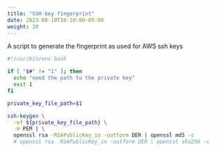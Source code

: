 ```yaml
---
title: "SSH key fingerprint"
date: 2023-08-10T10:10:00-05:00
weight: 30
---
```


A script to generate the fingerprint as used for AWS ssh keys

```bash
#!/usr/bin/env bash

if [ "$#" != "1" ]; then
  echo "need the path to the private key"
  exit 1
fi

private_key_file_path=$1

ssh-keygen \
  -ef ${private_key_file_path} \
  -m PEM | \
  openssl rsa -RSAPublicKey_in -outform DER | openssl md5 -c
  # openssl rsa -RSAPublicKey_in -outform DER | openssl sha256 -c
```

